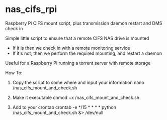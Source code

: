 nas_cifs_rpi
============

Raspberry Pi CIFS mount script, plus transmission daemon restart and DMS check in

Simple little script to ensure that a remote CIFS NAS drive is mounted
 - If it is then we check in with a remote monitoring service
 - If it's not, then we perform the required mounting, and restart a daemon

Useful for a Raspberry Pi running a torrent server with remote storage

How To:

1) Copy the script to some where and input your information 
	nano /nas_cifs_mount_and_check.sh

2) Make it executable
	chmod +x /nas_cifs_mount_and_check.sh
	
3) Add to your crontab
	crontab -e
	*/15 * * * *    python /nas_cifs_mount_and_check.sh &> /dev/null